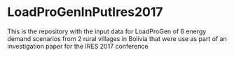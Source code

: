 # LoadProGenInPutIres2017
This is the repository with the input data for LoadProGen of 6 energy demand scenarios from 2 rural villages in Bolivia that were use as part of an investigation paper for the IRES 2017 conference
